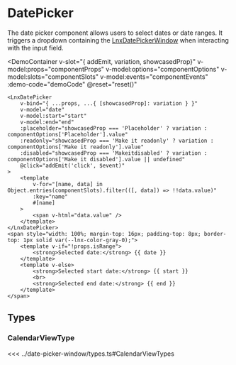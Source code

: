 <script setup lang="ts">
import { ref } from 'vue';
import { LnxDatePicker } from '.';
import { useComponent } from './docs.js';

const {
    componentProps,
    props,
    componentOptions,
    componentSlots,
    componentEvents,
    configurableOptions,
    demoCode,
    reset,
} = useComponent();

const date = ref();
const start = ref();
const end = ref();
</script>

# DatePicker

The date picker component allows users to select dates or date ranges. It triggers a dropdown containing the [LnxDatePickerWindow](/components/date-picker-window) when interacting with the input field.

<DemoContainer 
    v-slot="{ addEmit, variation, showcasedProp}"
    v-model:props="componentProps"
    v-model:options="componentOptions"
    v-model:slots="componentSlots"
    v-model:events="componentEvents"
    :demo-code="demoCode"
    @reset="reset()"
>
    <LnxDatePicker
        v-bind="{ ...props, ...{ [showcasedProp]: variation } }"
        v-model="date"
        v-model:start="start"
        v-model:end="end"
        :placeholder="showcasedProp === 'Placeholder' ? variation : componentOptions['Placeholder'].value"
        :readonly="showcasedProp === 'Make it readonly' ? variation : componentOptions['Make it readonly'].value"
        :disabled="showcasedProp === 'Makeitdisabled' ? variation : componentOptions['Make it disabled'].value || undefined"
        @click="addEmit('click', $event)"
    >
        <template
            v-for="[name, data] in Object.entries(componentSlots).filter(([, data]) => !!data.value)"
            :key="name"
            #[name]
        >
            <span v-html="data.value" />
        </template>
    </LnxDatePicker>
    <span style="width: 100%; margin-top: 16px; padding-top: 8px; border-top: 1px solid var(--lnx-color-gray-0);">
        <template v-if="!props.isRange">
            <strong>Selected date:</strong> {{ date }}
        </template>
        <template v-else>
            <strong>Selected start date:</strong> {{ start }}
            <br>
            <strong>Selected end date:</strong> {{ end }}
        </template>
    </span>
</DemoContainer>

## Types

### CalendarViewType
<<< ../date-picker-window/types.ts#CalendarViewTypes